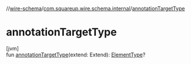 //[wire-schema](../../index.md)/[com.squareup.wire.schema.internal](index.md)/[annotationTargetType](annotation-target-type.md)

# annotationTargetType

[jvm]\
fun [annotationTargetType](annotation-target-type.md)(extend: Extend): [ElementType](https://docs.oracle.com/javase/8/docs/api/java/lang/annotation/ElementType.html)?

